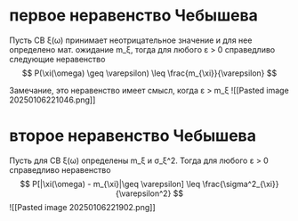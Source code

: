 # первое неравенство Чебышева 
Пусть СВ ξ(ω) принимает неотрицательное значение и для нее определено мат. ожидание m_ξ, тогда для любого ε > 0 справедливо следующие неравенство 
$$
P(\xi(\omega) \geq \varepsilon) \leq \frac{m_{\xi}}{\varepsilon}
$$

Замечание, это неравенство имеет смысл, когда ε > m_ξ
![[Pasted image 20250106221046.png]]

# второе неравенство Чебышева
Пусть для СВ ξ(ω) определены m_ξ и σ_ξ^2. Тогда для любого ε > 0 справедливо неравенство 
$$
P[|\xi(\omega) - m_{\xi}|\geq \varepsilon] \leq \frac{\sigma^2_{\xi}}{\varepsilon^2}
$$
![[Pasted image 20250106221902.png]]

